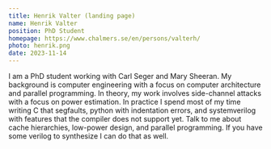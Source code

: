 ```yaml
---
title: Henrik Valter (landing page)
name: Henrik Valter
position: PhD Student
homepage: https://www.chalmers.se/en/persons/valterh/
photo: henrik.png
date: 2023-11-14
---
```


I am a PhD student working with Carl Seger and Mary Sheeran.
My background is computer engineering with a focus on computer architecture and parallel programming.
In theory, my work involves side-channel attacks with a focus on power estimation.
In practice I spend most of my time writing C that segfaults, python with indentation errors, and systemverilog with features that the compiler does not support yet.
Talk to me about cache hierarchies, low-power design, and parallel programming. If you have some verilog to synthesize I can do that as well.
